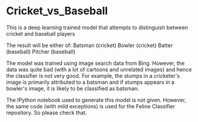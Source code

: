 # Cricket_vs_Baseball
This is a deep learning trained model that attempts to distinguish between cricket and baseball players

The result will be either of:
Batsman (cricket)
Bowler (cricket)
Batter (baseball)
Pitcher (baseball)

The model was trained using image search data from Bing. However, the data was quite bad (with a lot of cartoons and unrelated images) and hence the classifier is not very good. For example, the stumps in a cricketer's image is primarily attributed to a batsman and if stumps appears in a bowler's image, it is likely to be classified as batsman.

The IPython notebook used to generate this model is not given. However, the same code (with mild exceptions) is used for the Feline Classifier repository. So please check that.
